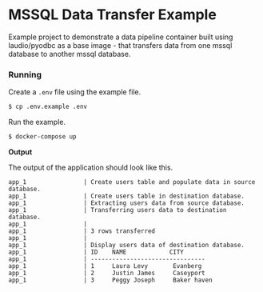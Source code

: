 # MSSQL Data Transfer Example

Example project to demonstrate a data pipeline container built using laudio/pyodbc as a base image - that transfers data from one mssql database to another mssql database.

### Running

Create a `.env` file using the example file.

```bash
$ cp .env.example .env
```

Run the example.

```bash
$ docker-compose up
```

**Output**

The output of the application should look like this.

```
app_1                | Create users table and populate data in source database.
app_1                | Create users table in destination database.
app_1                | Extracting users data from source database.
app_1                | Transferring users data to destination database.
app_1                |
app_1                | 3 rows transferred
app_1                |
app_1                | Display users data of destination database.
app_1                | ID    NAME            CITY
app_1                | --------------------------------
app_1                | 1     Laura Levy       Evanberg
app_1                | 2     Justin James     Caseyport
app_1                | 3     Peggy Joseph     Baker haven
```
